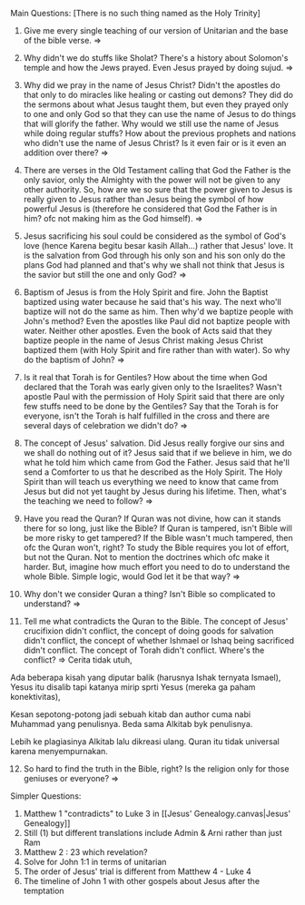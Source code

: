 Main Questions: [There is no such thing named as the Holy Trinity]
1) Give me every single teaching of our version of Unitarian and the base of the bible verse.
=> 

2) Why didn't we do stuffs like Sholat? There's a history about Solomon's temple and how the Jews prayed. Even Jesus prayed by doing sujud.
=> 

3) Why did we pray in the name of Jesus Christ? Didn't the apostles do that only to do miracles like healing or casting out demons? They did do the sermons about what Jesus taught them, but even they prayed only to one and only God so that they can use the name of Jesus to do things that will glorify the father. Why would we still use the name of Jesus while doing regular stuffs? How about the previous prophets and nations who didn't use the name of Jesus Christ? Is it even fair or is it even an addition over there?
=> 

4) There are verses in the Old Testament calling that God the Father is the only savior, only the Almighty with the power will not be given to any other authority. So, how are we so sure that the power given to Jesus is really given to Jesus rather than Jesus being the symbol of how powerful Jesus is (therefore he considered that God the Father is in him? ofc not making him as the God himself).
=> 

5) Jesus sacrificing his soul could be considered as the symbol of God's love (hence Karena begitu besar kasih Allah...) rather that Jesus' love. It is the salvation from God through his only son and his son only do the plans God had planned and that's why we shall not think that Jesus is the savior but still the one and only God?
=> 

6) Baptism of Jesus is from the Holy Spirit and fire. John the Baptist baptized using water because he said that's his way. The next who'll baptize will not do the same as him. Then why'd we baptize people with John's method? Even the apostles like Paul did not baptize people with water. Neither other apostles. Even the book of Acts said that they baptize people in the name of Jesus Christ making Jesus Christ baptized them (with Holy Spirit and fire rather than with water). So why do the baptism of John?
=> 

7) Is it real that Torah is for Gentiles? How about the time when God declared that the Torah was early given only to the Israelites? Wasn't apostle Paul with the permission of Holy Spirit said that there are only few stuffs need to be done by the Gentiles? Say that the Torah is for everyone, isn't the Torah is half fulfilled in the cross and there are several days of celebration we didn't do?
=> 

8) The concept of Jesus' salvation. Did Jesus really forgive our sins and we shall do nothing out of it? Jesus said that if we believe in him, we do what he told him which came from God the Father. Jesus said that he'll send a Comforter to us that he described as the Holy Spirit. The Holy Spirit than will teach us everything we need to know that came from Jesus but did not yet taught by Jesus during his lifetime. Then, what's the teaching we need to follow?
=> 

9) Have you read the Quran? If Quran was not divine, how can it stands there for so long, just like the Bible? If Quran is tampered, isn't Bible will be more risky to get tampered? If the Bible wasn't much tampered, then ofc the Quran won't, right? To study the Bible requires you lot of effort, but not the Quran. Not to mention the doctrines which ofc make it harder. But, imagine how much effort you need to do to understand the whole Bible. Simple logic, would God let it be that way?
=> 

10) Why don't we consider Quran a thing? Isn't Bible so complicated to understand?
=> 

11) Tell me what contradicts the Quran to the Bible. The concept of Jesus' crucifixion didn't conflict, the concept of doing goods for salvation didn't conflict, the concept of whether Ishmael or Ishaq being sacrificed didn't conflict. The concept of Torah didn't conflict. Where's the conflict?
=>
Cerita tidak utuh,

Ada beberapa kisah yang diputar balik (harusnya Ishak ternyata Ismael),
Yesus itu disalib tapi katanya mirip sprti Yesus (mereka ga paham konektivitas),

Kesan sepotong-potong jadi sebuah kitab dan author cuma nabi Muhammad yang penulisnya. Beda sama Alkitab byk penulisnya.

Lebih ke plagiasinya Alkitab lalu dikreasi ulang.
Quran itu tidak universal karena menyempurnakan.

12) So hard to find the truth in the Bible, right? Is the religion only for those geniuses or everyone?
=> 

Simpler Questions:
1) Matthew 1 "contradicts" to Luke 3 in [[Jesus' Genealogy.canvas|Jesus' Genealogy]]
2) Still (1) but different translations include Admin & Arni rather than just Ram
3) Matthew 2 : 23 which revelation?
4) Solve for John 1:1 in terms of unitarian
5) The order of Jesus' trial is different from Matthew 4 - Luke 4
6) The timeline of John 1 with other gospels about Jesus after the temptation